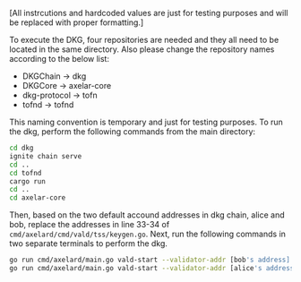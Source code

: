 [All instrcutions and hardcoded values are just for testing purposes and will be replaced with proper formatting.]

To execute the DKG, four repositories are needed and they all need to be located in the same directory. Also please change the repository names according to the below list: 
- DKGChain -> dkg
- DKGCore -> axelar-core
- dkg-protocol -> tofn
- tofnd -> tofnd

This naming convention is temporary and just for testing purposes. 
To run the dkg, perform the following commands from the main directory:
```sh
cd dkg
ignite chain serve
cd ..
cd tofnd
cargo run
cd ..
cd axelar-core
```
Then, based on the two default accound addresses in dkg chain, alice and bob, replace the addresses in line 33-34 of `cmd/axelard/cmd/vald/tss/keygen.go`. Next, run the following commands in two separate terminals to perform the dkg. 
```sh
go run cmd/axelard/main.go vald-start --validator-addr [bob's address] --validator-key [bob's key] 
go run cmd/axelard/main.go vald-start --validator-addr [alice's address] --validator-key [alice's key]
```
